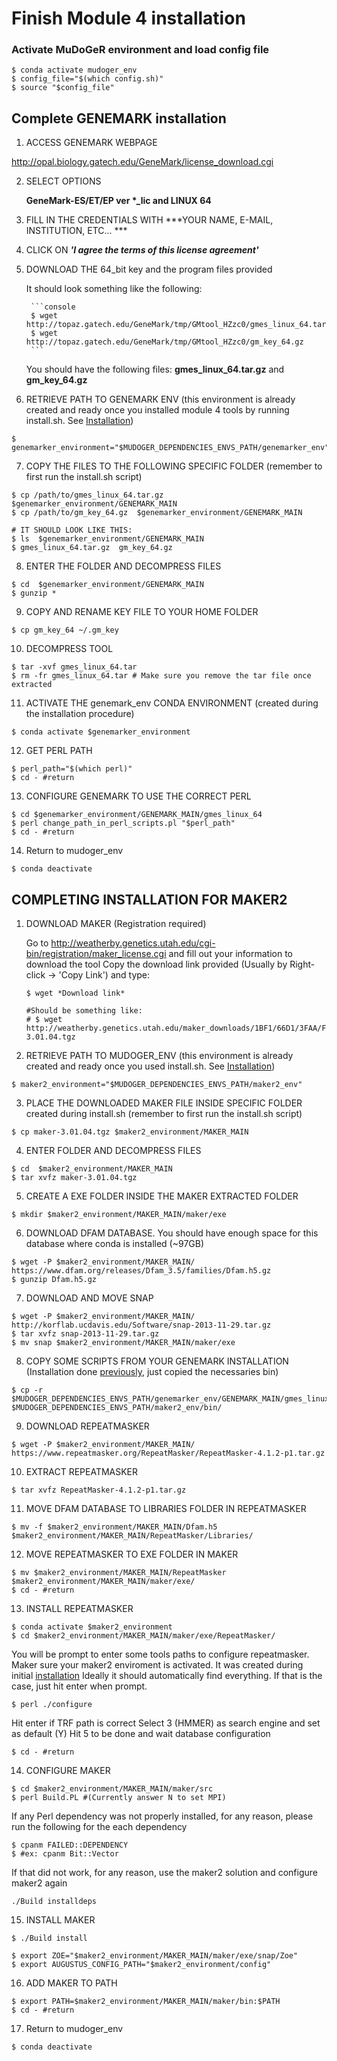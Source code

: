 # Finish Module 4 installation

### Activate MuDoGeR environment and load config file

```console
$ conda activate mudoger_env
$ config_file="$(which config.sh)"
$ source "$config_file"

```
## Complete GENEMARK installation

1. ACCESS GENEMARK WEBPAGE

  http://opal.biology.gatech.edu/GeneMark/license_download.cgi


2. SELECT OPTIONS 

      **GeneMark-ES/ET/EP ver \*_lic and LINUX 64**


3. FILL IN THE CREDENTIALS WITH ***YOUR NAME, E-MAIL, INSTITUTION, ETC... ***


4. CLICK ON ***'I agree the terms of this license agreement'***


5. DOWNLOAD THE 64_bit key and the program files provided

      It should look something like the following:

        ```console
        $ wget http://topaz.gatech.edu/GeneMark/tmp/GMtool_HZzc0/gmes_linux_64.tar.gz
        $ wget http://topaz.gatech.edu/GeneMark/tmp/GMtool_HZzc0/gm_key_64.gz
        ```

      You should have the following files:
      **gmes_linux_64.tar.gz** and  **gm_key_64.gz**


6. RETRIEVE PATH TO GENEMARK ENV (this environment is already created and ready once you installed module 4 tools by running install.sh. See [Installation](https://github.com/JotaKas/MuDoGeR/blob/master/README.md#installation))

```console
$ genemarker_environment="$MUDOGER_DEPENDENCIES_ENVS_PATH/genemarker_env"
```

7. COPY THE FILES TO THE FOLLOWING SPECIFIC FOLDER (remember to first run the install.sh script)

```console
$ cp /path/to/gmes_linux_64.tar.gz  $genemarker_environment/GENEMARK_MAIN
$ cp /path/to/gm_key_64.gz  $genemarker_environment/GENEMARK_MAIN

# IT SHOULD LOOK LIKE THIS:
$ ls  $genemarker_environment/GENEMARK_MAIN
$ gmes_linux_64.tar.gz  gm_key_64.gz
```

8. ENTER THE FOLDER AND DECOMPRESS FILES

```console
$ cd  $genemarker_environment/GENEMARK_MAIN
$ gunzip *
```

9. COPY AND RENAME KEY FILE TO YOUR HOME FOLDER 

```console
$ cp gm_key_64 ~/.gm_key
```

10. DECOMPRESS TOOL

```console
$ tar -xvf gmes_linux_64.tar
$ rm -fr gmes_linux_64.tar # Make sure you remove the tar file once extracted
```

11. ACTIVATE THE genemark_env CONDA ENVIRONMENT (created during the installation procedure)

```console
$ conda activate $genemarker_environment
```

12. GET PERL PATH

```console
$ perl_path="$(which perl)"
$ cd - #return
```

13. CONFIGURE GENEMARK TO USE THE CORRECT PERL

```console
$ cd $genemarker_environment/GENEMARK_MAIN/gmes_linux_64
$ perl change_path_in_perl_scripts.pl "$perl_path"
$ cd - #return
```

14. Return to mudoger_env
```console
$ conda deactivate
```


## COMPLETING INSTALLATION FOR MAKER2

1. DOWNLOAD MAKER (Registration required)

    Go to http://weatherby.genetics.utah.edu/cgi-bin/registration/maker_license.cgi and fill out your information to download the tool
    Copy the download link provided (Usually by Right-click -> 'Copy Link') and type:
    ```console
    $ wget *Download link*

    #Should be something like:
    # $ wget http://weatherby.genetics.utah.edu/maker_downloads/1BF1/66D1/3FAA/FF20FB345D6221AA8A338D1B9D8A/maker-3.01.04.tgz
    ```


2. RETRIEVE PATH TO MUDOGER_ENV (this environment is already created and ready once you used install.sh. See [Installation](https://github.com/JotaKas/MuDoGeR/blob/master/README.md#installation))

```console
$ maker2_environment="$MUDOGER_DEPENDENCIES_ENVS_PATH/maker2_env" 
```


3. PLACE THE DOWNLOADED MAKER FILE INSIDE SPECIFIC FOLDER created during install.sh (remember to first run the install.sh script)
```console
$ cp maker-3.01.04.tgz $maker2_environment/MAKER_MAIN
```


4. ENTER FOLDER AND DECOMPRESS FILES
```console
$ cd  $maker2_environment/MAKER_MAIN
$ tar xvfz maker-3.01.04.tgz
```


5. CREATE A EXE FOLDER INSIDE THE MAKER EXTRACTED FOLDER
```console
$ mkdir $maker2_environment/MAKER_MAIN/maker/exe
```


6. DOWNLOAD DFAM DATABASE. You should have enough space for this database where conda is installed (~97GB)
```console
$ wget -P $maker2_environment/MAKER_MAIN/ https://www.dfam.org/releases/Dfam_3.5/families/Dfam.h5.gz
$ gunzip Dfam.h5.gz
```


7. DOWNLOAD AND MOVE SNAP
```console
$ wget -P $maker2_environment/MAKER_MAIN/ http://korflab.ucdavis.edu/Software/snap-2013-11-29.tar.gz
$ tar xvfz snap-2013-11-29.tar.gz
$ mv snap $maker2_environment/MAKER_MAIN/maker/exe
```


8. COPY SOME SCRIPTS FROM YOUR GENEMARK INSTALLATION (Installation done [previously](https://github.com/JotaKas/MuDoGeR/blob/master/installation/genemark_maker2_installation.md#complete-genemark-installation), just copied the necessaries bin)
```console
$ cp -r $MUDOGER_DEPENDENCIES_ENVS_PATH/genemarker_env/GENEMARK_MAIN/gmes_linux_64/* $MUDOGER_DEPENDENCIES_ENVS_PATH/maker2_env/bin/
```


9. DOWNLOAD REPEATMASKER
```console
$ wget -P $maker2_environment/MAKER_MAIN/ https://www.repeatmasker.org/RepeatMasker/RepeatMasker-4.1.2-p1.tar.gz
```


10. EXTRACT REPEATMASKER
```console
$ tar xvfz RepeatMasker-4.1.2-p1.tar.gz
```


11. MOVE DFAM DATABASE TO LIBRARIES FOLDER IN REPEATMASKER
```console
$ mv -f $maker2_environment/MAKER_MAIN/Dfam.h5 $maker2_environment/MAKER_MAIN/RepeatMasker/Libraries/
```

12. MOVE REPEATMASKER TO EXE FOLDER IN MAKER
```console
$ mv $maker2_environment/MAKER_MAIN/RepeatMasker $maker2_environment/MAKER_MAIN/maker/exe/
$ cd - #return
```


13. INSTALL REPEATMASKER
```console
$ conda activate $maker2_environment
$ cd $maker2_environment/MAKER_MAIN/maker/exe/RepeatMasker/
```

   You will be prompt to enter some tools paths to configure repeatmasker.
   Maker sure your maker2 enviroment is activated. It was created during initial [installation](https://github.com/JotaKas/MuDoGeR/blob/master/README.md#installation)
    Ideally it should automatically find everything. If that is the case, just hit enter when prompt.
    
```console
$ perl ./configure
```
   Hit enter if TRF path is correct
   Select 3 (HMMER) as search engine and set as default (Y)
   Hit 5 to be done and wait database configuration
```console
$ cd - #return
```


14. CONFIGURE MAKER
```console
$ cd $maker2_environment/MAKER_MAIN/maker/src
$ perl Build.PL #(Currently answer N to set MPI)
```
   If any Perl dependency was not properly installed, for any reason, please run the following for the each dependency
```console
$ cpanm FAILED::DEPENDENCY
$ #ex: cpanm Bit::Vector
```
  If that did not work, for any reason, use the maker2 solution and configure maker2 again
  ```console
  ./Build installdeps
  ```


15. INSTALL MAKER
```console
$ ./Build install

$ export ZOE="$maker2_environment/MAKER_MAIN/maker/exe/snap/Zoe"
$ export AUGUSTUS_CONFIG_PATH="$maker2_environment/config"
```


16. ADD MAKER TO PATH
```console
$ export PATH=$maker2_environment/MAKER_MAIN/maker/bin:$PATH
$ cd - #return
```


17. Return to mudoger_env
```console
$ conda deactivate
```
